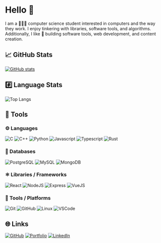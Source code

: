 # Hello 👋

I am a 👨🏻‍💻 computer science student interested in computers and the way they work. I enjoy tinkering with libraries, software tools, and algorithms. Additionally, I like 💾 building software tools, web development, and content creation.

## 📈 GitHub Stats

[![GitHub stats](https://github-readme-stats.vercel.app/api?username=surajkareppagol&hide=stars,issues&show_icons=true&custom_title=GitHub%20Stats)](https://github.com/surajkareppagol/github-readme-stats)

## #️⃣ Language Stats

![Top Langs](https://github-readme-stats.vercel.app/api/top-langs/?username=surajkareppagol&layout=compact&hide=html,scss,pug)

## 🧰 Tools

### ⚙️ Languages

![C](https://img.shields.io/badge/C-00599C?style=for-the-badge&logo=c&logoColor=white)
![C++](https://img.shields.io/badge/C%2B%2B-00599C?style=for-the-badge&logo=c%2B%2B&logoColor=white)
![Python](https://img.shields.io/badge/Python-14354C?style=for-the-badge&logo=python&logoColor=white)
![Javascript](https://img.shields.io/badge/JavaScript-F7DF1E?style=for-the-badge&logo=JavaScript&logoColor=white)
![Typescript](https://img.shields.io/badge/TypeScript-007ACC?style=for-the-badge&logo=typescript&logoColor=white)
![Rust](https://img.shields.io/badge/Rust-000000?style=for-the-badge&logo=rust&logoColor=white)

### 🐘 Databases

![PostgreSQL](https://img.shields.io/badge/PostgreSQL-316192?style=for-the-badge&logo=postgresql&logoColor=white)
![MySQL](https://img.shields.io/badge/MySQL-00000F?style=for-the-badge&logo=mysql&logoColor=white)
![MongoDB](https://img.shields.io/badge/MongoDB-4EA94B?style=for-the-badge&logo=mongodb&logoColor=white)

### ⚛️ Libraries / Frameworks

![React](https://img.shields.io/badge/React-20232A?style=for-the-badge&logo=react&logoColor=61DAFB)
![NodeJS](https://img.shields.io/badge/Node.js-43853D?style=for-the-badge&logo=node.js&logoColor=white)
![Express](https://img.shields.io/badge/Express.js-404D59?style=for-the-badge)
![VueJS](https://img.shields.io/badge/Vue.js-35495E?style=for-the-badge&logo=vue.js&logoColor=4FC08D)

### 🔩 Tools / Platforms

![Git](https://img.shields.io/badge/GIT-E44C30?style=for-the-badge&logo=git&logoColor=white)
![GitHub](https://img.shields.io/badge/GitHub-100000?style=for-the-badge&logo=github&logoColor=white)
![Linux](https://img.shields.io/badge/Linux-FCC624?style=for-the-badge&logo=linux&logoColor=black)
![VSCode](https://img.shields.io/badge/Visual_Studio_Code-0078D4?style=for-the-badge&logo=visual%20studio%20code&logoColor=white)

## 🌐 Links

[![GitHub](https://img.shields.io/badge/GitHub-100000?style=for-the-badge&logo=github&logoColor=white)](https://github.com/surajkareppagol)
[![Portfolio](https://img.shields.io/badge/Portfolio-%23000000.svg?style=for-the-badge&logo=firefox&logoColor=#FF7139)](https://surajkareppagol.github.io)
[![LinkedIn](https://img.shields.io/badge/LinkedIn-0077B5?style=for-the-badge&logo=linkedin&logoColor=white)](https://www.linkedin.com/in/suraj-kareppagol)
